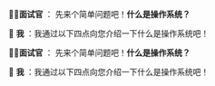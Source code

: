 👨‍💻**面试官** ： 先来个简单问题吧！**什么是操作系统？**

🙋 **我** ：我通过以下四点向您介绍一下什么是操作系统吧！
 
 👨‍💻**面试官** ： 先来个简单问题吧！**什么是操作系统？**
 
 🙋 **我** ：我通过以下四点向您介绍一下什么是操作系统吧！